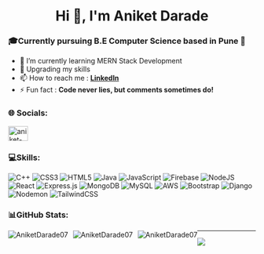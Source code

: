 <h1 align="center">Hi 👋, I'm Aniket Darade</h1>
<h3 align="left">🎓Currently pursuing B.E Computer Science based in Pune 📍</h3>

- 🌱 I’m currently learning MERN Stack Development
- 🏢 Upgrading my skills 
- 📫 How to reach me : [**LinkedIn**](https://www.linkedin.com/in/aniket-darade-7b7819250/)
- ⚡ Fun fact : **Code never lies, but comments sometimes do!**


  
<h3 align="left">🌐 Socials:</h3>
<p align="left">

<a href="https://linkedin.com/in/aniket-darade-7b7819250" target="blank"><img align="center" src="https://raw.githubusercontent.com/rahuldkjain/github-profile-readme-generator/master/src/images/icons/Social/linked-in-alt.svg" alt="aniket-darade" height="30" width="40" /></a>

</p>
<h3 align="left">💻Skills:</h3>

![C++](https://img.shields.io/badge/c++-%2300599C.svg?style=for-the-badge&logo=c%2B%2B&logoColor=white) ![CSS3](https://img.shields.io/badge/css3-%231572B6.svg?style=for-the-badge&logo=css3&logoColor=white) ![HTML5](https://img.shields.io/badge/html5-%23E34F26.svg?style=for-the-badge&logo=html5&logoColor=white) ![Java](https://img.shields.io/badge/java-%23ED8B00.svg?style=for-the-badge&logo=openjdk&logoColor=white) ![JavaScript](https://img.shields.io/badge/javascript-%23323330.svg?style=for-the-badge&logo=javascript&logoColor=%23F7DF1E) ![Firebase](https://img.shields.io/badge/firebase-%23039BE5.svg?style=for-the-badge&logo=firebase) ![NodeJS](https://img.shields.io/badge/node.js-6DA55F?style=for-the-badge&logo=node.js&logoColor=white) ![React](https://img.shields.io/badge/react-%2320232a.svg?style=for-the-badge&logo=react&logoColor=%2361DAFB) ![Express.js](https://img.shields.io/badge/express.js-%23404d59.svg?style=for-the-badge&logo=express&logoColor=%2361DAFB) ![MongoDB](https://img.shields.io/badge/MongoDB-%234ea94b.svg?style=for-the-badge&logo=mongodb&logoColor=white) ![MySQL](https://img.shields.io/badge/mysql-%2300000f.svg?style=for-the-badge&logo=mysql&logoColor=white) ![AWS](https://img.shields.io/badge/AWS-%23FF9900.svg?style=for-the-badge&logo=amazon-aws&logoColor=white) ![Bootstrap](https://img.shields.io/badge/bootstrap-%238511FA.svg?style=for-the-badge&logo=bootstrap&logoColor=white) ![Django](https://img.shields.io/badge/django-%23092E20.svg?style=for-the-badge&logo=django&logoColor=white) ![Nodemon](https://img.shields.io/badge/NODEMON-%23323330.svg?style=for-the-badge&logo=nodemon&logoColor=%BBDEAD) ![TailwindCSS](https://img.shields.io/badge/tailwindcss-%2338B2AC.svg?style=for-the-badge&logo=tailwind-css&logoColor=white)

<h3 align="left">📊GitHub Stats:</h3>
<div style="clear:both;"></div>

<div style="float:left; margin-right:10px;">
    <img src="https://github-readme-stats.vercel.app/api/top-langs?username=AniketDarade07&show_icons=true&theme=dark&locale=en&layout=compact" alt="AniketDarade07" />
</div>

<div style="float:left; margin-right:10px;">
    <img src="https://github-readme-stats.vercel.app/api?username=AniketDarade07&show_icons=true&theme=dark&locale=en" alt="AniketDarade07" />
</div>


<div style="float:left;">
    <img src="https://github-readme-streak-stats.herokuapp.com/?user=AniketDarade07&theme=dark" alt="AniketDarade07" />
</div>




---
[![](https://visitcount.itsvg.in/api?id=AniketDarade07&label=Profile%20Views&color=11&icon=5&pretty=true)](https://visitcount.itsvg.in)

</div>
<div style="clear:both;"></div>
